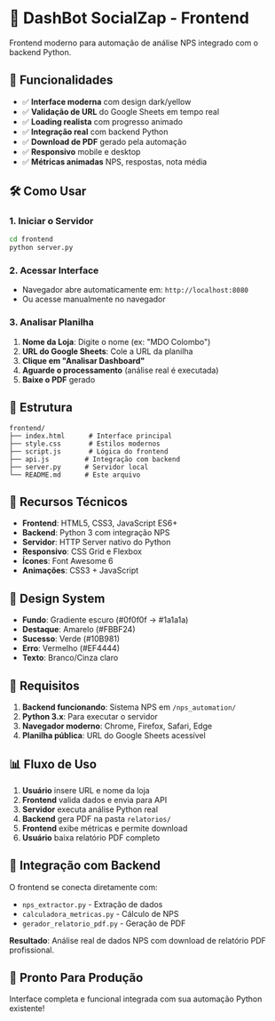 # 🚀 DashBot SocialZap - Frontend

Frontend moderno para automação de análise NPS integrado com o backend Python.

## 🎯 **Funcionalidades**

- ✅ **Interface moderna** com design dark/yellow
- ✅ **Validação de URL** do Google Sheets em tempo real
- ✅ **Loading realista** com progresso animado
- ✅ **Integração real** com backend Python
- ✅ **Download de PDF** gerado pela automação
- ✅ **Responsivo** mobile e desktop
- ✅ **Métricas animadas** NPS, respostas, nota média

## 🛠️ **Como Usar**

### **1. Iniciar o Servidor**
```bash
cd frontend
python server.py
```

### **2. Acessar Interface**
- Navegador abre automaticamente em: `http://localhost:8080`
- Ou acesse manualmente no navegador

### **3. Analisar Planilha**
1. **Nome da Loja**: Digite o nome (ex: "MDO Colombo")
2. **URL do Google Sheets**: Cole a URL da planilha
3. **Clique em "Analisar Dashboard"**
4. **Aguarde o processamento** (análise real é executada)
5. **Baixe o PDF** gerado

## 📁 **Estrutura**

```
frontend/
├── index.html      # Interface principal
├── style.css       # Estilos modernos
├── script.js       # Lógica do frontend
├── api.js         # Integração com backend
├── server.py      # Servidor local
└── README.md      # Este arquivo
```

## 🔧 **Recursos Técnicos**

- **Frontend**: HTML5, CSS3, JavaScript ES6+
- **Backend**: Python 3 com integração NPS
- **Servidor**: HTTP Server nativo do Python
- **Responsivo**: CSS Grid e Flexbox
- **Ícones**: Font Awesome 6
- **Animações**: CSS3 + JavaScript

## 🎨 **Design System**

- **Fundo**: Gradiente escuro (#0f0f0f → #1a1a1a)
- **Destaque**: Amarelo (#FBBF24)
- **Sucesso**: Verde (#10B981)
- **Erro**: Vermelho (#EF4444)
- **Texto**: Branco/Cinza claro

## 🚨 **Requisitos**

1. **Backend funcionando**: Sistema NPS em `/nps_automation/`
2. **Python 3.x**: Para executar o servidor
3. **Navegador moderno**: Chrome, Firefox, Safari, Edge
4. **Planilha pública**: URL do Google Sheets acessível

## 📊 **Fluxo de Uso**

1. **Usuário** insere URL e nome da loja
2. **Frontend** valida dados e envia para API
3. **Servidor** executa análise Python real
4. **Backend** gera PDF na pasta `relatorios/`
5. **Frontend** exibe métricas e permite download
6. **Usuário** baixa relatório PDF completo

## 🔄 **Integração com Backend**

O frontend se conecta diretamente com:
- `nps_extractor.py` - Extração de dados
- `calculadora_metricas.py` - Cálculo de NPS
- `gerador_relatorio_pdf.py` - Geração de PDF

**Resultado**: Análise real de dados NPS com download de relatório PDF profissional.

## 🎉 **Pronto Para Produção**

Interface completa e funcional integrada com sua automação Python existente!